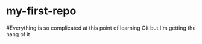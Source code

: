 # my-first-repo

#Everything is so complicated at this point of learning Git but I'm getting the hang of it  
